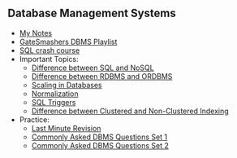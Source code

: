 ## Database Management Systems
- [My Notes](https://github.com/sid-1207/Interview-Prep-Resources/blob/main/DBMS%20Notes.pdf)
- [GateSmashers DBMS Playlist](https://www.youtube.com/playlist?list=PLxCzCOWd7aiFAN6I8CuViBuCdJgiOkT2Y)
- [SQL crash course](https://www.youtube.com/watch?v=5OdVJbNCSso)
- Important Topics:
  - [Difference between SQL and NoSQL](https://www.geeksforgeeks.org/difference-between-sql-and-nosql/)
  - [Difference between RDBMS and ORDBMS](https://www.geeksforgeeks.org/difference-between-rdbms-and-ordbms/?ref=rp)
  - [Scaling in Databases](https://www.geeksforgeeks.org/horizontal-and-vertical-scaling-in-databases/)
  - [Normalization](https://www.geeksforgeeks.org/normal-forms-in-dbms/)
  - [SQL Triggers](https://www.geeksforgeeks.org/sql-trigger-student-database/)
  - [Difference between Clustered and Non-Clustered Indexing](https://www.geeksforgeeks.org/difference-between-clustered-and-non-clustered-index/)
- Practice:
  - [Last Minute Revision](https://www.geeksforgeeks.org/last-minute-notes-dbms/)
  - [Commonly Asked DBMS Questions Set 1](https://www.geeksforgeeks.org/commonly-asked-dbms-interview-questions/)
  - [Commonly Asked DBMS Questions Set 2](https://www.geeksforgeeks.org/commonly-asked-dbms-interview-questions-set-2/)
